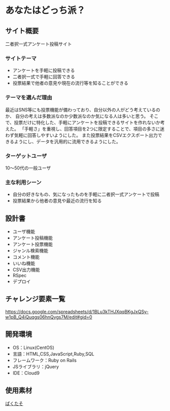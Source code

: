 # あなたはどっち派？

## サイト概要
二者択一式アンケート投稿サイト

### サイトテーマ
- アンケートを手軽に投稿できる
- 二者択一式で手軽に回答できる
- 投票結果で他者の意見や現在の流行等を知ることができる

### テーマを選んだ理由
最近はSNS等にも投票機能が備わっており、自分以外の人がどう考えているのか、
自分の考えは多数派なのか少数派なのか気になる人は多いと思う。
そこで、投票だけに特化した、手軽にアンケートを投稿できるサイトを作れないか考えた。
「手軽さ」を重視し、回答項目を2つに限定することで、項目の多さに迷わず気軽に回答しやすいようにした。
また投票結果をCSVエクスポート出力できるようにし、データを汎用的に流用できるようにした。

### ターゲットユーザ
10～50代の一般ユーザ

### 主な利用シーン
- 自分の好きなもの、気になったものを手軽に二者択一式アンケートで投稿
- 投票結果から他者の意見や最近の流行を知る

## 設計書
- ユーザ機能
- アンケート投稿機能
- アンケート投票機能
- ジャンル検索機能
- コメント機能
- いいね機能
- CSV出力機能
- RSpec
- デプロイ

## チャレンジ要素一覧
<https://docs.google.com/spreadsheets/d/1BLu3kTHJXqqBKgJxQSy-w1pB_Q4iQuqgs06hnQvgs7M/edit#gid=0>

## 開発環境
- OS：Linux(CentOS)
- 言語：HTML,CSS,JavaScript,Ruby,SQL
- フレームワーク：Ruby on Rails
- JSライブラリ：jQuery
- IDE：Cloud9

## 使用素材
[ぱくたそ](https://www.pakutaso.com/)
